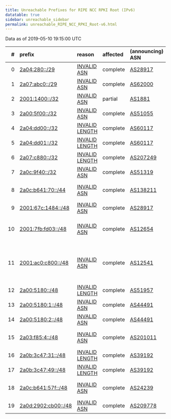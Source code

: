```yaml
---
title: Unreachable Prefixes for RIPE NCC RPKI Root (IPv6)
datatable: true
sidebar: unreachable_sidebar
permalink: unreachable_RIPE_NCC_RPKI_Root-v6.html
---
```


Data as of 2019-05-10 19:15:00 UTC


<div class="datatable-begin"></div>

|   # | prefix                                                           | reason                                                                                                      | affected   | (announcing) ASN                         | AS Name                                                                      |   unreachable /48s |
|----:|:-----------------------------------------------------------------|:------------------------------------------------------------------------------------------------------------|:-----------|:-----------------------------------------|:-----------------------------------------------------------------------------|-------------------:|
|   0 | [2a04:280::/29](https://stat.ripe.net/2a04:280::/29)             | [INVALID ASN](https://rpki-validator.ripe.net/announcement-preview?asn=AS28917&prefix=2a04:280::/29)        | complete   | [AS28917](unreachable_AS28917-v6.html)   | FIORD-AS - LLC "TRC FIORD"                                                   |             524288 |
|   1 | [2a07:abc0::/29](https://stat.ripe.net/2a07:abc0::/29)           | [INVALID ASN](https://rpki-validator.ripe.net/announcement-preview?asn=AS62000&prefix=2a07:abc0::/29)       | complete   | [AS62000](unreachable_AS62000-v6.html)   | NETRIX-AS - Netrix SAS                                                       |             524288 |
|   2 | [2001:1400::/32](https://stat.ripe.net/2001:1400::/32)           | [INVALID ASN](https://rpki-validator.ripe.net/announcement-preview?asn=AS1881&prefix=2001:1400::/32)        | partial    | [AS1881](unreachable_AS1881-v6.html)     | FMV                                                                          |              65536 |
|   3 | [2a00:5f00::/32](https://stat.ripe.net/2a00:5f00::/32)           | [INVALID ASN](https://rpki-validator.ripe.net/announcement-preview?asn=AS51055&prefix=2a00:5f00::/32)       | complete   | [AS51055](unreachable_AS51055-v6.html)   | BRIDGEP-AS - Bridge Fibre Limited                                            |              65536 |
|   4 | [2a04:dd00::/32](https://stat.ripe.net/2a04:dd00::/32)           | [INVALID LENGTH](https://rpki-validator.ripe.net/announcement-preview?asn=AS60117&prefix=2a04:dd00::/32)    | complete   | [AS60117](unreachable_AS60117-v6.html)   | HS - Host Sailor Ltd.                                                        |              65536 |
|   5 | [2a04:dd01::/32](https://stat.ripe.net/2a04:dd01::/32)           | [INVALID LENGTH](https://rpki-validator.ripe.net/announcement-preview?asn=AS60117&prefix=2a04:dd01::/32)    | complete   | [AS60117](unreachable_AS60117-v6.html)   | HS - Host Sailor Ltd.                                                        |              65536 |
|   6 | [2a07:c880::/32](https://stat.ripe.net/2a07:c880::/32)           | [INVALID LENGTH](https://rpki-validator.ripe.net/announcement-preview?asn=AS207249&prefix=2a07:c880::/32)   | complete   | [AS207249](unreachable_AS207249-v6.html) | ICS - Intercard Services PLC                                                 |              65536 |
|   7 | [2a0c:9f40::/32](https://stat.ripe.net/2a0c:9f40::/32)           | [INVALID ASN](https://rpki-validator.ripe.net/announcement-preview?asn=AS51319&prefix=2a0c:9f40::/32)       | complete   | [AS51319](unreachable_AS51319-v6.html)   | KAJONET - KajoNet Oy                                                         |              65536 |
|   8 | [2a0c:b641:70::/44](https://stat.ripe.net/2a0c:b641:70::/44)     | [INVALID ASN](https://rpki-validator.ripe.net/announcement-preview?asn=AS138211&prefix=2a0c:b641:70::/44)   | complete   | [AS138211](unreachable_AS138211-v6.html) | MOEQING-AS-AP MoeQing Network Service                                        |                 16 |
|   9 | [2001:67c:1484::/48](https://stat.ripe.net/2001:67c:1484::/48)   | [INVALID ASN](https://rpki-validator.ripe.net/announcement-preview?asn=AS28917&prefix=2001:67c:1484::/48)   | complete   | [AS28917](unreachable_AS28917-v6.html)   | FIORD-AS - LLC "TRC FIORD"                                                   |                  1 |
|  10 | [2001:7fb:fd03::/48](https://stat.ripe.net/2001:7fb:fd03::/48)   | [INVALID ASN](https://rpki-validator.ripe.net/announcement-preview?asn=AS12654&prefix=2001:7fb:fd03::/48)   | complete   | [AS12654](unreachable_AS12654-v6.html)   | RIPE-NCC-RIS-AS - Reseaux IP Europeens Network Coordination Centre RIPE NCC  |                  1 |
|  11 | [2001:ac0:c800::/48](https://stat.ripe.net/2001:ac0:c800::/48)   | [INVALID ASN](https://rpki-validator.ripe.net/announcement-preview?asn=AS12541&prefix=2001:ac0:c800::/48)   | complete   | [AS12541](unreachable_AS12541-v6.html)   | BTESPANA - BT ESPANA COMPANIA DE SERVICIOS GLOBALES DE TELECOMUNICACIONES SA |                  1 |
|  12 | [2a00:5180::/48](https://stat.ripe.net/2a00:5180::/48)           | [INVALID LENGTH](https://rpki-validator.ripe.net/announcement-preview?asn=AS51957&prefix=2a00:5180::/48)    | complete   | [AS51957](unreachable_AS51957-v6.html)   | AQUAFON-AS - ZAO "Aquafon-GSM"                                               |                  1 |
|  13 | [2a00:5180:1::/48](https://stat.ripe.net/2a00:5180:1::/48)       | [INVALID ASN](https://rpki-validator.ripe.net/announcement-preview?asn=AS44491&prefix=2a00:5180:1::/48)     | complete   | [AS44491](unreachable_AS44491-v6.html)   | AQUAFON-AS - ZAO "Aquafon-GSM"                                               |                  1 |
|  14 | [2a00:5180:2::/48](https://stat.ripe.net/2a00:5180:2::/48)       | [INVALID ASN](https://rpki-validator.ripe.net/announcement-preview?asn=AS44491&prefix=2a00:5180:2::/48)     | complete   | [AS44491](unreachable_AS44491-v6.html)   | AQUAFON-AS - ZAO "Aquafon-GSM"                                               |                  1 |
|  15 | [2a03:f85:4::/48](https://stat.ripe.net/2a03:f85:4::/48)         | [INVALID ASN](https://rpki-validator.ripe.net/announcement-preview?asn=AS201011&prefix=2a03:f85:4::/48)     | complete   | [AS201011](unreachable_AS201011-v6.html) | NETZBETRIEB-GMBH - AS33891 Netzbetrieb GmbH                                  |                  1 |
|  16 | [2a0b:3c47:31::/48](https://stat.ripe.net/2a0b:3c47:31::/48)     | [INVALID LENGTH](https://rpki-validator.ripe.net/announcement-preview?asn=AS39192&prefix=2a0b:3c47:31::/48) | complete   | [AS39192](unreachable_AS39192-v6.html)   | JACKNET - John Hadrill                                                       |                  1 |
|  17 | [2a0b:3c47:49::/48](https://stat.ripe.net/2a0b:3c47:49::/48)     | [INVALID LENGTH](https://rpki-validator.ripe.net/announcement-preview?asn=AS39192&prefix=2a0b:3c47:49::/48) | complete   | [AS39192](unreachable_AS39192-v6.html)   | JACKNET - John Hadrill                                                       |                  1 |
|  18 | [2a0c:b641:57f::/48](https://stat.ripe.net/2a0c:b641:57f::/48)   | [INVALID ASN](https://rpki-validator.ripe.net/announcement-preview?asn=AS24239&prefix=2a0c:b641:57f::/48)   | complete   | [AS24239](unreachable_AS24239-v6.html)   | TWD2-NET-AS-AP TWD2 Education and Research Network                           |                  1 |
|  19 | [2a0d:2902:cb00::/48](https://stat.ripe.net/2a0d:2902:cb00::/48) | [INVALID ASN](https://rpki-validator.ripe.net/announcement-preview?asn=AS209778&prefix=2a0d:2902:cb00::/48) | complete   | [AS209778](unreachable_AS209778-v6.html) | XQNET - Xiaoqian Li                                                          |                  1 |

<div class="datatable-end"></div>